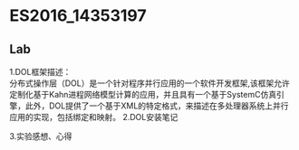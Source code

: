 # ES2016_14353197
## Lab  
1.DOL框架描述：    
      分布式操作层（DOL）是一个针对程序并行应用的一个软件开发框架,该框架允许定制化基于Kahn进程网络模型计算的应用，并且具有一个基于SystemC仿真引擎，此外，DOL提供了一个基于XML的特定格式，来描述在多处理器系统上并行应用的实现，包括绑定和映射。
2.DOL安装笔记   
 
  

3.实验感想、心得   
